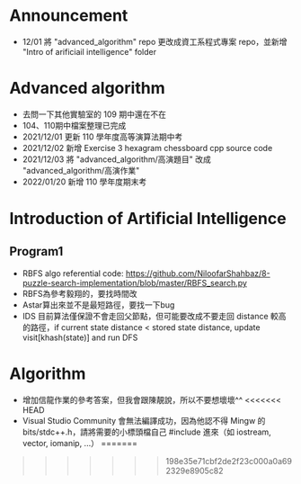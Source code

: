 # Announcement
* 12/01 將 "advanced_algorithm" repo 更改成資工系程式專案 repo，並新增 "Intro of arificiail intelligence" folder

# Advanced algorithm
* 去問一下其他實驗室的 109 期中還在不在
* 104、110期中檔案整理已完成
* 2021/12/01 更新 110 學年度高等演算法期中考
* 2021/12/02 新增 Exercise 3 hexagram chessboard cpp source code
* 2021/12/03 將 "advanced_algorithm/高演題目" 改成 "advanced_algorithm/高演作業"
* 2022/01/20 新增 110 學年度期末考

# Introduction of Artificial Intelligence
## Program1
* RBFS algo referential code: https://github.com/NiloofarShahbaz/8-puzzle-search-implementation/blob/master/RBFS_search.py
* RBFS為參考毅翔的，要找時間改
* Astar算出來並不是最短路徑，要找一下bug
* IDS 目前算法僅保證不會走回父節點，但可能要改成不要走回 distance 較高的路徑，if current state distance < stored state distance, update visit[khash(state)] and run DFS

# Algorithm
* 增加信龍作業的參考答案，但我會跟陳靚說，所以不要想壞壞^^
<<<<<<< HEAD
* Visual Studio Community 會無法編譯成功，因為他認不得 Mingw 的 bits/stdc++.h，請將需要的小標頭檔自己 #include 進來（如 iostream, vector, iomanip, ...）
=======
>>>>>>> 198e35e71cbf2de2f23c000a0a692329e8905c82




